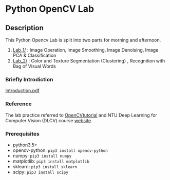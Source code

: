 ﻿# Python OpenCV Lab

## Description
This Python Opencv Lab is split into two parts for morning and afternoon.
1. [Lab_1/](./Lab_1) : Image Operation, Image Smoothing, Image Denoising, Image PCA & Classification
2. [Lab_2/](./Lab_2) : Color and Texture Segmentation (Clustering) , Recognition with Bag of Visual Words

### Briefly Introdiction

[Introduction.pdf](./Introduction.pdf)

### Reference
The lab practice referred to [OpenCVtutorial](http://opencv-python-tutroals.readthedocs.io/en/latest/index.html) and NTU Deep Learning for Computer Vision (DLCV) course [website](http://vllab.ee.ntu.edu.tw/dlcv.html).

### Prerequisites
- python3.5+
- opencv-python:   ```pip3 install opencv-python ```
-  numpy: ``` pip3 install numpy ```
- matplotlib:  ``` pip3 install matplotlib ```
- sklearn:  ``` pip3 install sklearn ```
- scipy: ```pip3 install scipy```

